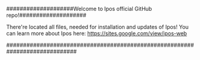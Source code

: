 ####################Welcome to Ipos official GitHub repo!####################

There're located all files, needed for installation and updates of Ipos!
You can learn more about Ipos here:
https://sites.google.com/view/ipos-web

#############################################################################
